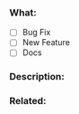 <!--
- Fill in the form below correctly. This will help the OpenAI PHP team to understand the PR and also work on it.
-->

### What:

- [ ] Bug Fix
- [ ] New Feature
- [ ] Docs

### Description:

<!-- describe what your PR is solving -->

### Related:

<!-- link to the issue(s) your PR is solving. If it doesn't exist, remove the "Related" section. -->
